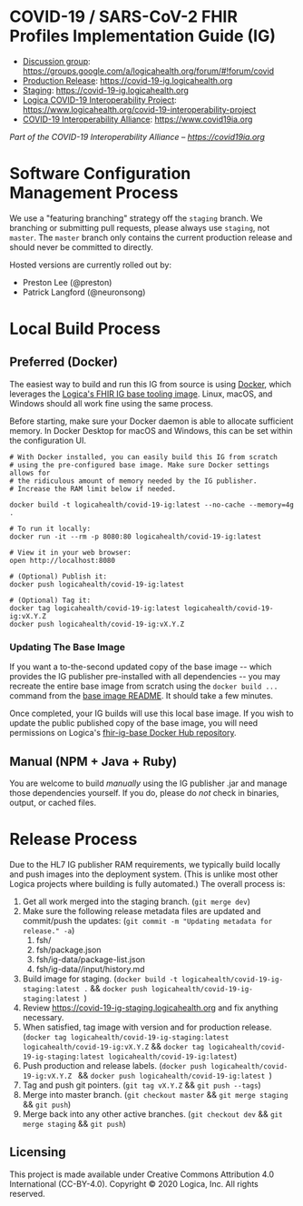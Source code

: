 # COVID-19 / SARS-CoV-2 FHIR Profiles Implementation Guide (IG)

* [Discussion group](https://groups.google.com/a/logicahealth.org/forum/#!forum/covid): https://groups.google.com/a/logicahealth.org/forum/#!forum/covid
* [Production Release](https://covid-19-ig.logicahealth.org): https://covid-19-ig.logicahealth.org
* [Staging](https://covid-19-ig.logicahealth.org): https://covid-19-ig.logicahealth.org
* [Logica COVID-19 Interoperability Project](https://www.logicahealth.org/covid-19-interoperability-project): https://www.logicahealth.org/covid-19-interoperability-project
* [COVID-19 Interoperability Alliance](https://www.covid19ia.org): https://www.covid19ia.org

*Part of the COVID-19 Interoperability Alliance – https://covid19ia.org*

# Software Configuration Management Process

We use a "featuring branching" strategy off the `staging` branch. We branching or submitting pull requests, please always use `staging`, not `master`. The `master` branch only contains the current production release and should never be committed to directly.

Hosted versions are currently rolled out by:
* Preston Lee (@preston)
* Patrick Langford (@neuronsong) 

# Local Build Process

## Preferred (Docker)
The easiest way to build and run this IG from source is using [Docker](https://www.docker.com/products/docker-desktop), which leverages the [Logica's FHIR IG base tooling image](https://github.com/logicahealth/fhir-ig-base). Linux, macOS, and Windows should all work fine using the same process.

Before starting, make sure your Docker daemon is able to allocate sufficient memory. In Docker Desktop for macOS and Windows, this can be set within the configuration UI.

```
# With Docker installed, you can easily build this IG from scratch
# using the pre-configured base image. Make sure Docker settings allows for
# the ridiculous amount of memory needed by the IG publisher.
# Increase the RAM limit below if needed.

docker build -t logicahealth/covid-19-ig:latest --no-cache --memory=4g .

# To run it locally:
docker run -it --rm -p 8080:80 logicahealth/covid-19-ig:latest

# View it in your web browser:
open http://localhost:8080

# (Optional) Publish it:
docker push logicahealth/covid-19-ig:latest

# (Optional) Tag it:
docker tag logicahealth/covid-19-ig:latest logicahealth/covid-19-ig:vX.Y.Z
docker push logicahealth/covid-19-ig:vX.Y.Z

```


### Updating The Base Image

If you want a to-the-second updated copy of the base image -- which provides the IG publisher pre-installed with all dependencies -- you may recreate the entire base image from scratch using the `docker build ...` command from the [base image README](https://github.com/logicahealth/fhir-ig-base/blob/master/README.md). It should take a few minutes.

Once completed, your IG builds will use this local base image. If you wish to update the public published copy of the base image, you will need permissions on Logica's [fhir-ig-base Docker Hub repository](https://hub.docker.com/repository/docker/logicahealth/fhir-ig-base).

## Manual (NPM + Java + Ruby)

You are welcome to build _manually_ using the IG publisher .jar and manage those dependencies yourself. If you do, please do _not_ check in binaries, output, or cached files.

# Release Process

Due to the HL7 IG publisher RAM requirements, we typically build locally and push images into the deployment system. (This is unlike most other Logica projects where building is fully automated.) The overall process is:

1. Get all work merged into the staging branch. (`git merge dev`)
1. Make sure the following release metadata files are updated and commit/push the updates: (`git commit -m "Updating metadata for release." -a`)
   1. fsh/
   1. fsh/package.json
   1. fsh/ig-data/package-list.json
   1. fsh/ig-data//input/history.md
1. Build image for staging. (`docker build -t logicahealth/covid-19-ig-staging:latest .` && `docker push logicahealth/covid-19-ig-staging:latest `)
1. Review https://covid-19-ig-staging.logicahealth.org and fix anything necessary.
1. When satisfied, tag image with version and for production release. (`docker tag logicahealth/covid-19-ig-staging:latest logicahealth/covid-19-ig:vX.Y.Z` && `docker tag logicahealth/covid-19-ig-staging:latest logicahealth/covid-19-ig:latest`)
1. Push production and release labels. (`docker push logicahealth/covid-19-ig:vX.Y.Z ` && `docker push logicahealth/covid-19-ig:latest `)
1. Tag and push git pointers. (`git tag vX.Y.Z` && `git push --tags`)
1. Merge into master branch. (`git checkout master` && `git merge staging` && `git push`)
1. Merge back into any other active branches. (`git checkout dev` && `git merge staging` && `git push`)

## Licensing

This project is made available under Creative Commons Attribution 4.0 International (CC-BY-4.0). Copyright © 2020 Logica, Inc. All rights reserved. 

